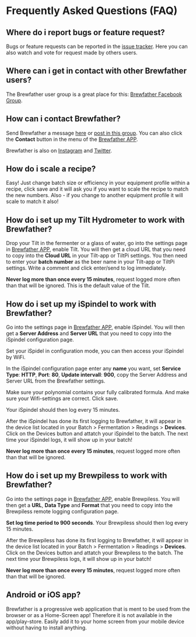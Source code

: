 # Frequently Asked Questions \(FAQ\)

## Where do i report bugs or feature request?

Bugs or feature requests can be reported in the [issue tracker](https://bitbucket.org/brewfather/brewfather). Here you can also watch and vote for request made by others users.

## Where can i get in contact with other Brewfather users?

The Brewfather user group is a great place for this: [Brewfather Facebook Group](https://www.facebook.com/groups/brewfather).

## How can i contact Brewfather?

Send Brewfather a message [here](https://www.facebook.com/brewfather) or [post in this group](https://www.facebook.com/groups/brewfather). You can also click the **Contact** button in the menu of the [Brewfather APP](https://web.brewfather.app).

Brewfather is also on [Instagram](https://instagram.com/brewfatherapp) and [Twitter](https://twitter.com/brewfatherapp).

## How do i scale a recipe?

Easy! Just change batch size or efficiency in your equipment profile within a recipe, click save and it will ask you if you want to scale the recipe to match the new numbers. Also - if you change to another equipment profile it will scale to match it also!

## How do i set up my Tilt Hydrometer to work with Brewfather?

Drop your Tilt in the fermenter or a glass of water, go into the settings page in [Brewfather APP](https://web.brewfather.app), enable Tilt. You will then get a cloud URL that you need to copy into the **Cloud URL** in your Tilt-app or TiltPi settings. You then need to enter your **batch number** as the beer name in your Tilt-app or TiltPi settings. Write a comment and click enter/send to log immediately.

**Never log more than once every 15 minutes**, request logged more often than that will be ignored. This is the default value of the Tilt.

## How do i set up my iSpindel to work with Brewfather?

Go into the settings page in [Brewfather APP](https://web.brewfather.app), enable iSpindel. You will then get a **Server Address** and **Server URL** that you need to copy into the iSpindel configuration page.

Set your iSpidel in configuration mode, you can then access your iSpindel by WiFi.

In the iSpindel configuration page enter any **name** you want, set **Service Type**: **HTTP**, **Port**: **80**, **Update intervall**: **900**, copy the Server Address and Server URL from the Brewfather settings.

Make sure your polynomial contains your fully calibrated formula. And make sure your Wifi-settings are correct. Click save.

Your iSpindel should then log every 15 minutes.

After the iSpindel has done its first logging to Brewfather, it will appear in the device list located in your Batch &gt; Fermentation &gt; Readings &gt; **Devices**. Click on the Devices button and attatch your iSpindel to the batch. The next time your iSpindel logs, it will show up in your batch!

**Never log more than once every 15 minutes**, request logged more often than that will be ignored.

## How do i set up my Brewpiless to work with Brewfather?

Go into the settings page in [Brewfather APP](https://web.brewfather.app), enable Brewpiless. You will then get a **URL**, **Data Type** and **Format** that you need to copy into the Brewpiless remote logging configuration page.

**Set log time period to 900 seconds**. Your Brewpiless should then log every 15 minutes.

After the Brewpiless has done its first logging to Brewfather, it will appear in the device list located in your Batch &gt; Fermentation &gt; Readings &gt; **Devices**. Click on the Devices button and attatch your Brewpiless to the batch. The next time your Brewpiless logs, it will show up in your batch!

**Never log more than once every 15 minutes**, request logged more often than that will be ignored.

## Android or iOS app?

Brewfather is a progressive web application that is ment to be used from the browser or as a Home-Screen app! Therefore it is not available in the app/play-store. Easily add it to your home screen from your mobile device without having to install anything.

